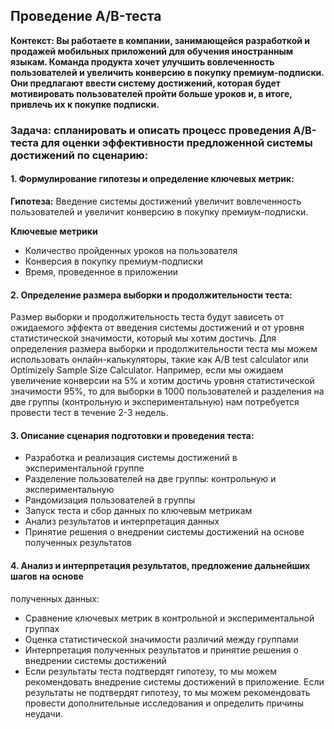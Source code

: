 ## Проведение A/B-теста  

**Контекст: Вы работаете в компании, занимающейся разработкой и продажей мобильных приложений для обучения иностранным языкам. Команда продукта хочет улучшить вовлеченность пользователей и увеличить конверсию в покупку премиум-подписки. Они предлагают ввести систему достижений, которая будет мотивировать пользователей пройти больше уроков и, в итоге, привлечь их к покупке подписки.**   

### Задача: спланировать и описать процесс проведения A/B-теста для оценки эффективности предложенной системы достижений по сценарию:  

#### 1. Формулирование гипотезы и определение ключевых метрик:  
**Гипотеза:** Введение системы достижений увеличит вовлеченность пользователей и увеличит конверсию в покупку премиум-подписки.     

**Ключевые метрики**  
- Количество пройденных уроков на пользователя  
- Конверсия в покупку премиум-подписки  
- Время, проведенное в приложении  

#### 2. Определение размера выборки и продолжительности теста:  
Размер выборки и продолжительность теста будут зависеть от ожидаемого эффекта от введения системы достижений и от уровня статистической значимости, который мы хотим достичь. Для определения размера выборки и продолжительности теста мы можем использовать онлайн-калькуляторы, такие как A/B test calculator или Optimizely Sample Size Calculator. Например, если мы ожидаем увеличение конверсии на 5% и хотим достичь уровня статистической значимости 95%, то для выборки в 1000 пользователей и разделения на две группы (контрольную и экспериментальную) нам потребуется провести тест в течение 2-3 недель.  

#### 3. Описание сценария подготовки и проведения теста:  
- Разработка и реализация системы достижений в экспериментальной группе  
- Разделение пользователей на две группы: контрольную и экспериментальную  
- Рандомизация пользователей в группы  
- Запуск теста и сбор данных по ключевым метрикам  
- Анализ результатов и интерпретация данных  
- Принятие решения о внедрении системы достижений на основе полученных результатов  

#### 4. Анализ и интерпретация результатов, предложение дальнейших шагов на основе
полученных данных:  
- Сравнение ключевых метрик в контрольной и экспериментальной группах  
- Оценка статистической значимости различий между группами  
- Интерпретация полученных результатов и принятие решения о внедрении системы достижений  
- Если результаты теста подтвердят гипотезу, то мы можем рекомендовать внедрение системы достижений в приложение. Если результаты не подтвердят гипотезу, то мы можем рекомендовать провести дополнительные исследования и определить причины неудачи.  
